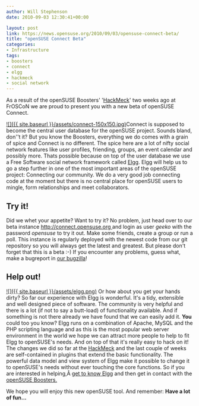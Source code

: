 ```yaml
---
author: Will Stephenson
date: 2010-09-03 12:30:41+00:00

layout: post
link: https://news.opensuse.org/2010/09/03/opensuse-connect-beta/
title: "openSUSE Connect Beta"
categories:
- Infrastructure
tags:
- boosters
- connect
- elgg
- hackmeck
- social network
---
```

As a result of the openSUSE Boosters' '[HackMeck](https://news.opensuse.org/2010/08/09/opensuse-connect-hacking-session-at-froscon-2010/)' two weeks ago at FrOSCoN we are proud to present you with a new beta of openSUSE Connect.

[![]({{ site.baseurl }}/assets/connect-150x150.jpg)](http://elgg.org)Connect is supposed to become the central user database for the openSUSE project. Sounds bland, don''t it? But you know the Boosters, everything we do comes with a grain of spice and Connect is no different. The spice here are a lot of nifty social network features like user profiles, friending, groups, an event calendar and possibly more. Thats possible because on top of the user database we use a Free Software social network framework called [Elgg](http://elgg.org). Elgg will help us to go a step further in one of the most important areas of the openSUSE project: Connecting our community. We do a very good job connecting code at the moment but there is no central place for openSUSE users to mingle, form relationships and meet collaborators.


## Try it!


Did we whet your appetite? Want to try it? No problem, just head over to our beta instance [http://connect.opensuse.org ](http://connect.opensuse.org)and login as user _geeko_ with the password _opensuse_ to try it out. Make some friends, create a group or run a poll. This instance is regularly deployed with the newest code from our git repository so you will always get the latest and greatest. But please don't forget that this is a beta :-) If you encounter any problems, guess what, make a bugreport in [our bugzilla](https://bugzilla.novell.com/enter_bug.cgi?classification=7340&product=openSUSE.org&submit=Use+This+Product&component=Connect)!


## Help out!


[![]({{ site.baseurl }}/assets/elgg.png)](http://elgg.org) Or how about you get your hands dirty? So far our experience with Elgg is wonderful. It's a tidy, extensible and well designed piece of software. The community is very helpful and there is a lot (if not to say a butt-load) of functionality available. And if something is not there already we have found that we can easily add it. **You** could too you know? Elgg runs on a combination of Apache, MySQL and the PHP scripting language and as this is the most  popular web server environment in the world we hope we can attract more people to help to fit Elgg to openSUSE's needs. And on top of that it's really easy to hack on it! The changes we did so far at the [HackMeck](https://news.opensuse.org/2010/08/09/opensuse-connect-hacking-session-at-froscon-2010/) and the last couple of weeks are self-contained in plugins that extend the basic functionality. The powerful data model and view system of Elgg make it possible to change it to openSUSE's needs without ever touching the core functions. So if you are interested in helping,Â [get to know Elgg](http://docs.elgg.org/wiki/Getting_Started_With_Development) and then get in contact with the [openSUSE Boosters.](http://en.opensuse.org/openSUSE:Boosters_team)

We hope you will enjoy this new openSUSE tool. And remember: **Have a lot of fun...**		
